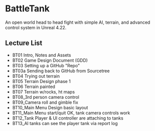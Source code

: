 # BattleTank
An open world head to head fight with simple AI, terrain, and advanced control system in Unreal 4.22.

## Lecture List
* BT01 Intro, Notes and Assets
* BT02 Game Design Document (GDD)
* BT03 Setting up a GitHub "Repo"
* BT03a  Sending back to GitHub from Sourcetree
* BT04 Trying out terrain
* BT05 Terrain Design phase 1
* BT06 Terrain painted
* BT07 Terrain w/rocks, ht maps
* BT08_3rd person camera control
* BT09_Camera roll and gimble fix
* BT10_Main Menu Design basic layout
* BT11_Main Menu start/quit OK, tank camera controls work
* BT12_Tank Player & UI controller are attaching to tanks
* BT13_AI tanks can see the player tank via report log